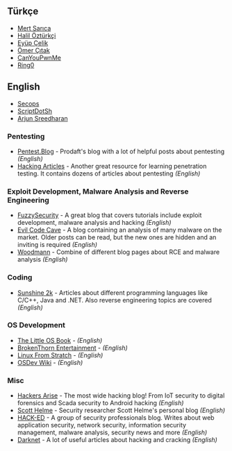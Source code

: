 ## Türkçe

- [Mert Sarıca](https://www.mertsarica.com/)
- [Halil Öztürkçi](http://halilozturkci.com/)
- [Eyüp Çelik](http://eyupcelik.com.tr/)
- [Ömer Çıtak](https://omercitak.com/)
- [CanYouPwnMe](https://canyoupwn.me/)
- [Ring0](https://ring0.info/)

## English


- [Secops](http://secops.blog/)
- [ScriptDotSh](https://scriptdotsh.com/)
- [Arjun Sreedharan](https://arjunsreedharan.org/)

### Pentesting

- [Pentest.Blog](https://pentest.blog/) - Prodaft's blog with a lot of helpful posts about pentesting *(English)*
- [Hacking Articles](http://www.hackingarticles.in/) - Another great resource for learning penetration testing. It contains dozens of articles about pentesting *(English)*

### Exploit Development, Malware Analysis and Reverse Engineering

- [FuzzySecurity](http://www.fuzzysecurity.com/index.html) - A great blog that covers tutorials include exploit development, malware analysis and hacking *(English)*
- [Evil Code Cave](https://evilcodecave.wordpress.com/) - A blog containing an analysis of many malware on the market. Older posts can be read, but the new ones are hidden and an inviting is required *(English)*
- [Woodmann](http://woodmann.com/) - Combine of different blog pages about RCE and malware analysis *(English)*

### Coding

- [Sunshine 2k](http://www.sunshine2k.de/) - Articles about different programming languages like C/C++, Java and .NET. Also reverse engineering topics are covered *(English)*

### OS Development

- [The Little OS Book](https://littleosbook.github.io/) - *(English)*
- [BrokenThorn Entertainment](http://www.brokenthorn.com/Resources/OSDevIndex.html) - *(English)*
- [Linux From Stratch](http://www.linuxfromscratch.org/lfs/read.html) - *(English)*
- [OSDev Wiki](https://wiki.osdev.org/Main_Page) - *(English)*

### Misc

- [Hackers Arise](https://www.hackers-arise.com/) - The most wide hacking blog! From IoT security to digital forensics and Scada security to Android hacking *(English)*
- [Scott Helme](https://scotthelme.co.uk/) - Security researcher Scott Helme's personal blog *(English)*
- [HACK-ED](https://hack-ed.net/) - A group of security professionals blog. Writes about web application security, network security, information security management, malware analysis, security news and more *(English)*
- [Darknet](https://www.darknet.org.uk/) - A lot of useful articles about hacking and cracking *(English)*



